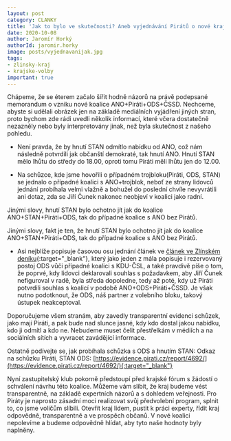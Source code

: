 ```yaml
---
layout: post
category: CLANKY
title: 'Jak to bylo ve skutečnosti? Aneb vyjednávání Pirátů o nové krajské koalici'
date: 2020-10-08
author: Jaromír Horký
authorId: jaromir.horky
image: posts/vyjednavanijak.jpg
tags: 
- zlinsky-kraj
- krajske-volby
important: true
---
```

Chápeme, že se éterem začalo šířit hodně názorů na právě podepsané memorandum o vzniku nové koalice ANO+Piráti+ODS+ČSSD. Nechceme, abyste si udělali obrázek jen na základě mediálních vyjádření jiných stran, proto bychom zde rádi uvedli několik informací, které včera dostatečně nezazněly nebo byly interpretovány jinak, než byla skutečnost z našeho pohledu.

*  Není pravda, že by hnutí STAN odmítlo nabídku od ANO, což nám následně potvrdili jak občanští demokraté, tak hnutí ANO. Hnutí STAN mělo lhůtu do středy do 18.00, oproti tomu Piráti měli lhůtu jen do 12.00. 

*  Na schůzce, kde jsme hovořili o případném trojbloku(Piráti, ODS, STAN) se jednalo o případné koalici s ANO+trojblok, neboť ze strany lidovců jednání probíhala velmi vlažně a bohužel do poslední chvíle nevyvrátili ani dotaz, zda se Jiří Čunek nakonec neobjeví v koalici jako radní. 

Jinými slovy, hnutí STAN bylo ochotno jít jak do koalice ANO+STAN+Piráti+ODS, tak do případné koalice s ANO bez Pirátů. 


Jinými slovy, fakt je ten, že hnutí STAN bylo ochotno jít jak do koalice ANO+STAN+Piráti+ODS, tak do případné koalice s ANO bez Pirátů.

*  Asi nejblíže popisuje časovou osu jednání článek ve [článek ve Zlínském deníku](https://zlinsky.denik.cz/zpravy_region/ano-pirati-ods-a-cssd-nova-koalice-ve-zlinskem-kraji-je-na-spadnuti-20201007.html){:target="_blank"}, který jako jeden z mála popisuje i rezervovaný postoj ODS vůči případné koalici s KDU-ČSL,  a také pravdivě píše o tom, že poprvé, kdy lidovci deklarovali souhlas s požadavkem, aby Jiří Čunek nefiguroval v radě, byla středa dopoledne, tedy až poté, kdy už Piráti potvrdili souhlas s koalicí v podobě ANO+ODS+Piráti+ČSSD. Je však nutno podotknout, že ODS, náš partner z volebního bloku, takový ústupek neakceptoval.

Doporučujeme všem stranám, aby zavedly transparentní evidenci schůzek, jako mají Piráti, a pak bude nad slunce jasné, kdy kdo dostal jakou nabídku, kdo ji odmítl a kdo ne. Nebudeme muset čelit přestřelkám v médiích a na sociálních sítích a vyvracet zavádějící informace. 

Ostatně podívejte se, jak probíhala schůzka s ODS a hnutím STAN: Odkaz na schůzku Piráti, STAN ODS: [https://evidence.pirati.cz/report/4692/](https://evidence.pirati.cz/report/4692/){:target="_blank"}

Nyní zastupitelský klub pokorně předstoupí před krajské fórum s žádostí o schválení návrhu této koalice. Můžeme vám slíbit, že kraj budeme vést transparentně, na základě expertních názorů a s dohledem veřejnosti. Pro Piráty je naprosto zásadní moci realizovat svůj předvolební program, splnit to, co jsme voličům slíbili. Otevřít kraj lidem, pustit k práci experty, řídit kraj odpovědně, transparentně a ve prospěch občanů. V nové koalici nepolevíme a budeme odpovědně hlídat, aby tyto naše hodnoty byly naplněny.

